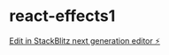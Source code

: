# react-effects1

[Edit in StackBlitz next generation editor ⚡️](https://stackblitz.com/~/github.com/mluighy/react-effects1)